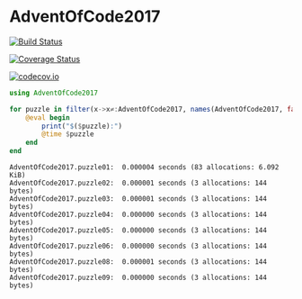 # AdventOfCode2017

[![Build Status](https://travis-ci.org/ellisvalentiner/AdventOfCode2017.jl.svg?branch=master)](https://travis-ci.org/ellisvalentiner/AdventOfCode2017.jl)

[![Coverage Status](https://coveralls.io/repos/ellisvalentiner/AdventOfCode2017.jl/badge.svg?branch=master&service=github)](https://coveralls.io/github/ellisvalentiner/AdventOfCode2017.jl?branch=master)

[![codecov.io](http://codecov.io/github/ellisvalentiner/AdventOfCode2017.jl/coverage.svg?branch=master)](http://codecov.io/github/ellisvalentiner/AdventOfCode2017.jl?branch=master)


````julia
using AdventOfCode2017

for puzzle in filter(x->x≠:AdventOfCode2017, names(AdventOfCode2017, false))
    @eval begin
        print("$($puzzle):")
        @time $puzzle
    end
end
````


````
AdventOfCode2017.puzzle01:  0.000004 seconds (83 allocations: 6.092 KiB)
AdventOfCode2017.puzzle02:  0.000001 seconds (3 allocations: 144 bytes)
AdventOfCode2017.puzzle03:  0.000001 seconds (3 allocations: 144 bytes)
AdventOfCode2017.puzzle04:  0.000000 seconds (3 allocations: 144 bytes)
AdventOfCode2017.puzzle05:  0.000000 seconds (3 allocations: 144 bytes)
AdventOfCode2017.puzzle06:  0.000000 seconds (3 allocations: 144 bytes)
AdventOfCode2017.puzzle08:  0.000001 seconds (3 allocations: 144 bytes)
AdventOfCode2017.puzzle09:  0.000000 seconds (3 allocations: 144 bytes)
````


